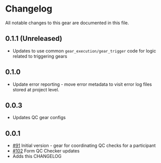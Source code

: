 # Changelog

All notable changes to this gear are documented in this file.

## 0.1.1 (Unreleased)

* Updates to use common `gear_execution/gear_trigger` code for logic related to triggering gears

## 0.1.0
* Update error reporting - move error metadata to visit error log files stored at project level.
  
## 0.0.3
* Updates QC gear configs
  
## 0.0.1
* [#91](https://github.com/naccdata/flywheel-gear-extensions/pull/91) Initial version - gear for coordinating QC checks for a participant
* [#102](https://github.com/naccdata/flywheel-gear-extensions/pull/102) Form QC Checker updates
* Adds this CHANGELOG

